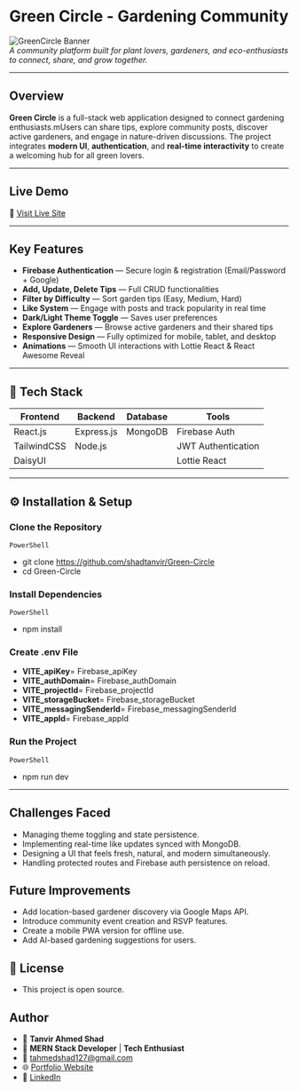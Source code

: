 # Green Circle - Gardening Community

![GreenCircle Banner](https://i.postimg.cc/YqqK8gTg/green-Circle1.png)  
_A community platform built for plant lovers, gardeners, and eco-enthusiasts to connect, share, and grow together._

---

## Overview

**Green Circle** is a full-stack web application designed to connect gardening enthusiasts.mUsers can share tips, explore community posts, discover active gardeners, and engage in nature-driven discussions. The project integrates **modern UI**, **authentication**, and **real-time interactivity** to create a welcoming hub for all green lovers.

---

## Live Demo

🔗 [Visit Live Site](https://green-circle-10.web.app)

---

## Key Features

- **Firebase Authentication** — Secure login & registration (Email/Password + Google)
- **Add, Update, Delete Tips** — Full CRUD functionalities
- **Filter by Difficulty** — Sort garden tips (Easy, Medium, Hard)
- **Like System** — Engage with posts and track popularity in real time
- **Dark/Light Theme Toggle** — Saves user preferences
- **Explore Gardeners** — Browse active gardeners and their shared tips
- **Responsive Design** — Fully optimized for mobile, tablet, and desktop
- **Animations** — Smooth UI interactions with Lottie React & React Awesome Reveal

---

## 🧠 Tech Stack

| Frontend    | Backend    | Database | Tools              |
| ----------- | ---------- | -------- | ------------------ |
| React.js    | Express.js | MongoDB  | Firebase Auth      |
| TailwindCSS | Node.js    |          | JWT Authentication |
| DaisyUI     |            |          | Lottie React       |

---

## ⚙️ Installation & Setup

### Clone the Repository

`PowerShell`

- git clone https://github.com/shadtanvir/Green-Circle
- cd Green-Circle

### Install Dependencies

`PowerShell`
- npm install

### Create .env File

- **VITE_apiKey**= Firebase_apiKey
- **VITE_authDomain**= Firebase_authDomain
- **VITE_projectId**= Firebase_projectId
- **VITE_storageBucket**= Firebase_storageBucket
- **VITE_messagingSenderId**= Firebase_messagingSenderId
- **VITE_appId**= Firebase_appId

### Run the Project

`PowerShell`

- npm run dev

---

## Challenges Faced

- Managing theme toggling and state persistence.
- Implementing real-time like updates synced with MongoDB.
- Designing a UI that feels fresh, natural, and modern simultaneously.
- Handling protected routes and Firebase auth persistence on reload.

## Future Improvements

- Add location-based gardener discovery via Google Maps API.
- Introduce community event creation and RSVP features.
- Create a mobile PWA version for offline use.
- Add AI-based gardening suggestions for users.

## 📜 License

- This project is open source.

## Author

- 👤 **Tanvir Ahmed Shad**
- 💼 **MERN Stack Developer** | **Tech Enthusiast**
- 📧 [tahmedshad127@gmail.com](mailto:tahmedshad127@gmail.com)
- 🌐 [Portfolio Website](https://github.com/shadtanvir/)
- 🔗 [LinkedIn](https://github.com/shadtanvir/)
